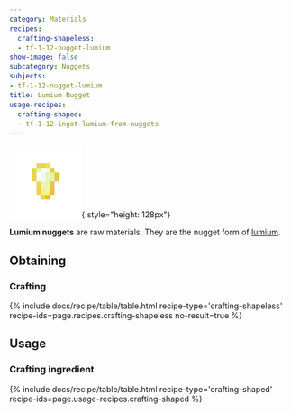 ```yaml
---
category: Materials
recipes:
  crafting-shapeless:
  - tf-1-12-nugget-lumium
show-image: false
subcategory: Nuggets
subjects:
- tf-1-12-nugget-lumium
title: Lumium Nugget
usage-recipes:
  crafting-shaped:
  - tf-1-12-ingot-lumium-from-nuggets
---
```


![Lumium nugget](/assets/images/docs/1.12/thermal-foundation/nugget-lumium.png){:style="height: 128px"}


**Lumium nuggets** are raw materials. They are the nugget form of
[lumium](../lumium-ingot/).


Obtaining
---------

### Crafting
{% include docs/recipe/table/table.html recipe-type='crafting-shapeless' recipe-ids=page.recipes.crafting-shapeless no-result=true %}


Usage
-----

### Crafting ingredient
{% include docs/recipe/table/table.html recipe-type='crafting-shaped' recipe-ids=page.usage-recipes.crafting-shaped %}
